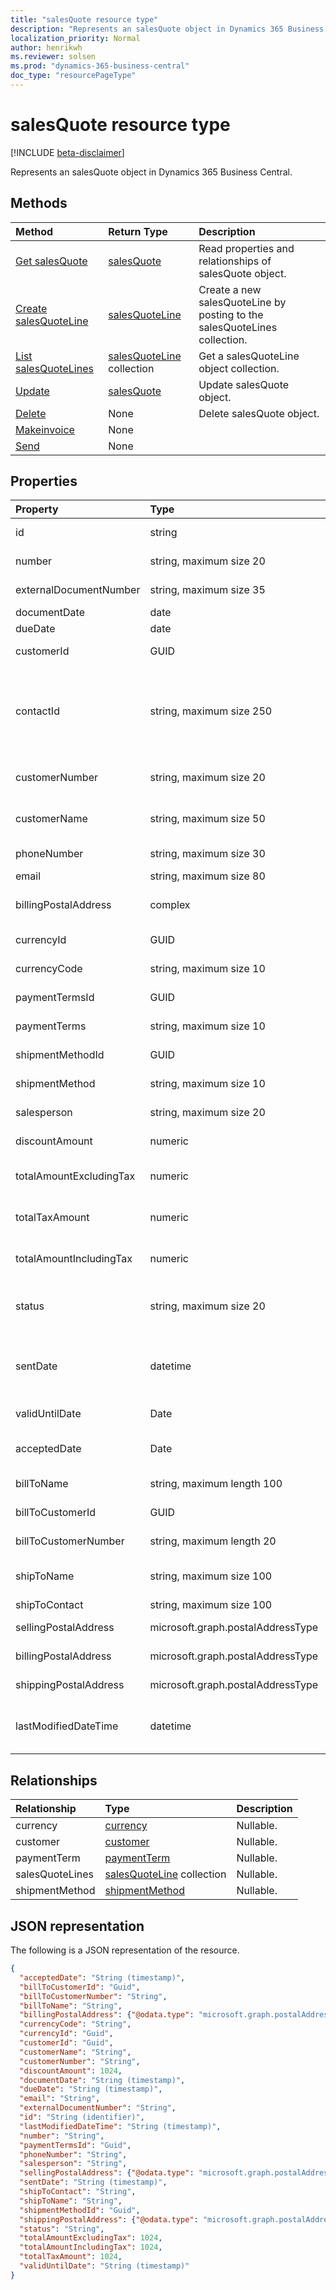 ```yaml
---
title: "salesQuote resource type"
description: "Represents an salesQuote object in Dynamics 365 Business Central."
localization_priority: Normal
author: henrikwh
ms.reviewer: solsen
ms.prod: "dynamics-365-business-central"
doc_type: "resourcePageType"
---
```


# salesQuote resource type

[!INCLUDE [beta-disclaimer](../../includes/beta-disclaimer.md)]

Represents an salesQuote object in Dynamics 365 Business Central.

## Methods

| Method       | Return Type | Description |
|:-------------|:------------|:------------|
| [Get salesQuote](../api/dynamics-salesquote-get.md) | [salesQuote](dynamics-salesquote.md) | Read properties and relationships of salesQuote object. |
| [Create salesQuoteLine](../api/dynamics-salesquote-post-salesquotelines.md) | [salesQuoteLine](dynamics-salesquoteline.md) | Create a new salesQuoteLine by posting to the salesQuoteLines collection. |
| [List salesQuoteLines](../api/dynamics-salesquote-list-salesquotelines.md) | [salesQuoteLine](dynamics-salesquoteline.md) collection | Get a salesQuoteLine object collection. |
| [Update](../api/dynamics-salesquote-update.md) | [salesQuote](dynamics-salesquote.md) | Update salesQuote object. |
| [Delete](../api/dynamics-salesquote-delete.md) | None | Delete salesQuote object. |
|[Makeinvoice](../api/dynamics-salesquote-makeinvoice.md)|None||
|[Send](../api/dynamics-salesquote-send.md)|None||

## Properties

| Property     | Type        | Description |
|:-------------|:------------|:------------|
|id|string|The quote ID. Read-Only.|
|number|string, maximum size 20|The quote number. Read-Only.|
|externalDocumentNumber|string, maximum size 35|The external document number.|
|documentDate|date|The quote date|
|dueDate|date|The quote due date|
|customerId|GUID|The id of the quote customer.|
|contactId|string, maximum size 250|The exchange contact id for the given customer. If a customer id is not specified, we will use the contact id to find it.|
|customerNumber|string, maximum size 20|The customer number for the quote.|
|customerName|string, maximum size 50|The full name of the customer. Read-Only.|
|phoneNumber | string, maximum size 30|  Phone number for customer|
|email |string, maximum size 80 | Email for customer|
|billingPostalAddress|complex|The billing postal address for the quote.|  
|currencyId|GUID|The id of the quote currency.|
|currencyCode|string, maximum size 10|The currency code for the quote.|
|paymentTermsId|GUID|The id of the quote payment term.|
|paymentTerms|string, maximum size 10|The payment terms of the quote.|
|shipmentMethodId|GUID|The id of the quote shipment method.|
|shipmentMethod|string, maximum size 10|The payment terms of the quote.|
|salesperson|string, maximum size 20|The salesperson code for the quote.|
|discountAmount|numeric|The quote discount amount|
|totalAmountExcludingTax|numeric|The total amount excluding tax. Read-Only.|
|totalTaxAmount|numeric|The total tax amount for the quote. Read-Only.|
|totalAmountIncludingTax|numeric|The total amount for the quote, including tax. Read-Only.|
|status|string, maximum size 20|The quote status. Status can be: Draft,Sent,Accepted. Read-Only.|
|sentDate|datetime|The the date and time the quote was sent our to the customer. Read-Only.|
|validUntilDate|Date|The date a quote is valid until.|
|acceptedDate|Date|The date a quote is accepted. Read-Only.|
|billToName             |string, maximum length 100   |The name of the customer to bill.|
|billToCustomerId       |GUID   |Id of the customer to bill|
|billToCustomerNumber   |string, maximum length 20   |Number of the customer to bill.|
|shipToName   |string, maximum size 100   |Name of the customer in ship to address.|
|shipToContact   |string, maximum size 100   |Ship to contact|
|sellingPostalAddress|microsoft.graph.postalAddressType| Selling postal address|
|billingPostalAddress|microsoft.graph.postalAddressType| Billing postal address|
|shippingPostalAddress|microsoft.graph.postalAddressType| Shipping postal adress|
|lastModifiedDateTime|datetime|The last datetime the sales quote was modified. Read-Only.|

## Relationships

| Relationship | Type        | Description |
|:-------------|:------------|:------------|
|currency|[currency](dynamics-currency.md)| Nullable.|
|customer|[customer](dynamics-customer.md)| Nullable.|
|paymentTerm|[paymentTerm](dynamics-paymentterm.md)| Nullable.|
|salesQuoteLines|[salesQuoteLine](dynamics-salesquoteline.md) collection| Nullable.|
|shipmentMethod|[shipmentMethod](dynamics-shipmentmethod.md)| Nullable.|

## JSON representation

The following is a JSON representation of the resource.

<!-- {
  "blockType": "resource",
  "optionalProperties": [

  ],
  "@odata.type": "microsoft.graph.salesQuote",
  "baseType": "",
  "keyProperty": "id"
}-->

```json
{
  "acceptedDate": "String (timestamp)",
  "billToCustomerId": "Guid",
  "billToCustomerNumber": "String",
  "billToName": "String",
  "billingPostalAddress": {"@odata.type": "microsoft.graph.postalAddressType"},
  "currencyCode": "String",
  "currencyId": "Guid",
  "customerId": "Guid",
  "customerName": "String",
  "customerNumber": "String",
  "discountAmount": 1024,
  "documentDate": "String (timestamp)",
  "dueDate": "String (timestamp)",
  "email": "String",
  "externalDocumentNumber": "String",
  "id": "String (identifier)",
  "lastModifiedDateTime": "String (timestamp)",
  "number": "String",
  "paymentTermsId": "Guid",
  "phoneNumber": "String",
  "salesperson": "String",
  "sellingPostalAddress": {"@odata.type": "microsoft.graph.postalAddressType"},
  "sentDate": "String (timestamp)",
  "shipToContact": "String",
  "shipToName": "String",
  "shipmentMethodId": "Guid",
  "shippingPostalAddress": {"@odata.type": "microsoft.graph.postalAddressType"},
  "status": "String",
  "totalAmountExcludingTax": 1024,
  "totalAmountIncludingTax": 1024,
  "totalTaxAmount": 1024,
  "validUntilDate": "String (timestamp)"
}
```

<!-- uuid: 16cd6b66-4b1a-43a1-adaf-3a886856ed98
2019-02-04 14:57:30 UTC -->
<!-- {
  "type": "#page.annotation",
  "description": "salesQuote resource",
  "keywords": "",
  "section": "documentation",
  "tocPath": ""
}-->